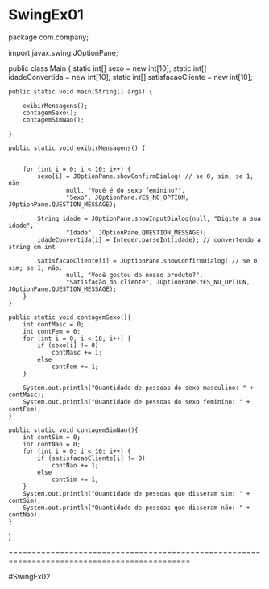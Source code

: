 # SwingEx01

package com.company;

import javax.swing.JOptionPane;

public class Main {
    static int[] sexo = new int[10];
    static int[] idadeConvertida = new int[10];
    static int[] satisfacaoCliente = new int[10];

    public static void main(String[] args) {

        exibirMensagens();
        contagemSexo();
        contagemSimNao();

    }

    public static void exibirMensagens() {


        for (int i = 0; i < 10; i++) {
            sexo[i] = JOptionPane.showConfirmDialog( // se 0, sim; se 1, não.
                    null, "Você é do sexo feminino?",
                    "Sexo", JOptionPane.YES_NO_OPTION, JOptionPane.QUESTION_MESSAGE);

            String idade = JOptionPane.showInputDialog(null, "Digite a sua idade",
                    "Idade", JOptionPane.QUESTION_MESSAGE);
            idadeConvertida[i] = Integer.parseInt(idade); // convertendo a string em int

            satisfacaoCliente[i] = JOptionPane.showConfirmDialog( // se 0, sim; se 1, não.
                    null, "Você gostou do nosso produto?",
                    "Satisfação do cliente", JOptionPane.YES_NO_OPTION, JOptionPane.QUESTION_MESSAGE);
        }
    }

    public static void contagemSexo(){
        int contMasc = 0;
        int contFem = 0;
        for (int i = 0; i < 10; i++) {
            if (sexo[i] != 0)
                contMasc += 1;
            else
                contFem += 1;
        }

        System.out.println("Quantidade de pessoas do sexo masculino: " + contMasc);
        System.out.println("Quantidade de pessoas do sexo feminino: " + contFem);
    }

    public static void contagemSimNao(){
        int contSim = 0;
        int contNao = 0;
        for (int i = 0; i < 10; i++) {
            if (satisfacaoCliente[i] != 0)
                contNao += 1;
            else
                contSim += 1;
        }
        System.out.println("Quantidade de pessoas que disseram sim: " + contSim);
        System.out.println("Quantidade de pessoas que disseram não: " + contNao);
    }
}


=============================================================================================

#SwingEx02



